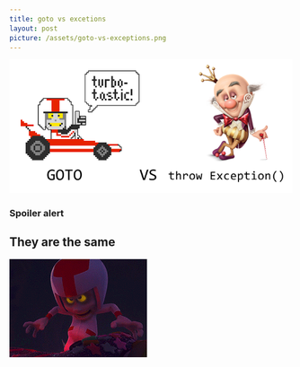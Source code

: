```yaml
---
title: goto vs excetions
layout: post
picture: /assets/goto-vs-exceptions.png
---
```


![goto vs exceptions](/assets/goto-vs-exceptions.png)

### Spoiler alert


## They are the same

![They are the same](/assets/turbo.gif)
